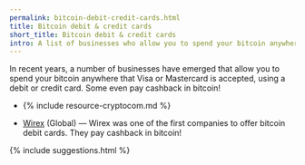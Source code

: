 ```yaml
---
permalink: bitcoin-debit-credit-cards.html
title: Bitcoin debit & credit cards
short_title: Bitcoin debit & credit cards
intro: A list of businesses who allow you to spend your bitcoin anywhere Visa or Mastercard is accepted, using a debit or credit card.
---
```


In recent years, a number of businesses have emerged that allow you to spend your bitcoin anywhere that Visa or Mastercard is accepted, using a debit or credit card. Some even pay cashback in bitcoin! 

- {% include resource-cryptocom.md %}

- [Wirex](https://wirexapp.com/r/startwithbitcoin) (Global) — Wirex was one of the first companies to offer bitcoin debit cards. They pay cashback in bitcoin!

{% include suggestions.html %}


